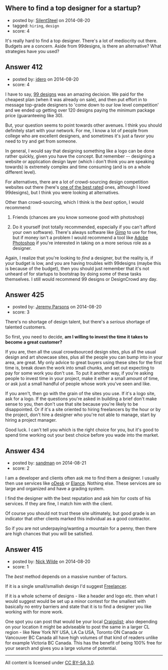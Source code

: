 ## Where to find a top designer for a startup?

- posted by: [SilentSteel](https://stackexchange.com/users/1092182/silentsteel) on 2014-08-20
- tagged: `hiring`, `design`
- score: 4

It's really hard to find a top designer. There's a lot of mediocrity out there. Budgets are a concern. Aside from 99designs, is there an alternative? What strategies have you used?


## Answer 412

- posted by: [jdero](https://stackexchange.com/users/1972448/jdero) on 2014-08-20
- score: 4

<p>I have to say, <a href="http://99designs.com/landing/home/?utm_medium=cpc&amp;utm_source=google&amp;utm_campaign=99designs%20Branded%20-%20US&amp;utm_content=99designs&amp;utm_creative=45865178597&amp;utm_target=&amp;utm_term=99designs&amp;utm_placement=&amp;noredirect=1&amp;gclid=CjwKEAjw68ufBRDt0Zmrn4W_8AwSJADcjp1c_7x3wPiY7PVuwCsOuy9ekZB8rgqJQ-c9O-MpSrryIBoCO8_w_wcB" rel="nofollow">99 designs</a> was an amazing decision. We paid for the cheapest plan (when it was already on sale), and then put effort in to message top-grade designers to 'come down to our low level competition' and we ended up getting over 120 designs paying the minimum package price (guaranteeing like 30).</p>

<p>But, your question seems to point towards other avenues. I think you should definitely start with your network. For me, I know a lot of people from college who are excellent designers, and sometimes it's just a favor you need to try and get from someone.</p>

<p>In general, I would say that designing something like a logo can be done rather quickly, given you have the concept. But remember -- designing a website or application design layer (which i don't think you are speaking towards) is extremely complex and time consuming (and is on a whole different level).</p>

<p>For alternatives, there are a lot of crowd-sourcing design competition websites out there (here's <a href="http://www.designcrowd.com/crowdsourcing?gclid=CjwKEAjw68ufBRDt0Zmrn4W_8AwSJADcjp1cexXpJVTNGMtZU1iJhwTCJo25nZghxAqIYMcdZr-4dRoCxSHw_wcB" rel="nofollow">one of the best rated</a> ones, although I loved 99designs), but I think you were looking at alternatives.</p>

<p>Other than crowd-sourcing, which I think is the <em>best</em> option, I would recommend:</p>

<ol>
<li><p>Friends (chances are you know someone good with photoshop)</p></li>
<li><p>Do it yourself (not totally recommended, especially if you can't afford your own software). There's always software like <em><a href="http://www.gimp.org/" rel="nofollow">Gimp</a></em> to use for free, but if money isn't a problem I would recommend a tool like <a href="http://www.adobe.com/products/photoshop.html" rel="nofollow">Adobe Photoshop</a> if you're interested in taking on a more serious role as a designer. </p></li>
</ol>

<p>Again, I realize that you're looking to <em>find</em> a designer, but the reality is, if your budget is low, and you are having troubles with 99designs (maybe this is because of the budget), then you should just remember that it's not unheard of for startups to bootstrap by doing some of these tasks themselves. I still would recommend 99 designs or DesignCrowd any day.</p>



## Answer 425

- posted by: [Jeremy Parsons](https://stackexchange.com/users/497810/jeremy-parsons) on 2014-08-20
- score: 3

There's no shortage of design talent, but there's a *serious* shortage of talented customers.

So first, you need to decide, **am I willing to invest the time it takes to become a great customer?**

If you are, then all the usual crowdsourced design sites, plus all the usual design and art showcase sites, plus all the people you can bump into in your area, are great. My only advice to great buyers using these sites for the first time is, break down the work into small chunks, and set out expecting to pay for some work you don't use. To put it another way, if you're asking people to invest time in your project, make it either a small amount of time, or ask just a small handful of people whose work you've seen and like.

If you aren't, then go with the grain of the sites you use. If it's a logo site, ask for a logo. If the questions you're asked in building a brief don't make sense to you, then don't use that site because you're likely to be disappointed. Or if it's a site oriented to hiring freelancers by the hour or by the project, don't hire a designer who you're not able to manage, start by hiring a project manager.

Good luck. I can't tell you which is the right choice for you, but it's good to spend time working out your best choice before you wade into the market.


## Answer 434

- posted by: [sandman](https://stackexchange.com/users/194597/sandman) on 2014-08-21
- score: 2

<p>I am a developer and clients often ask me to find them a designer. I usually then use services like <a href="http://www.odesk.com" rel="nofollow">oDesk</a> or <a href="http://www.elance.com" rel="nofollow">Elance</a>. Nothing else. These services are so large and organized and have a grading system. </p>

<p>I find the designer with the best reputation and ask him for costs of his services. If they are fine, I match him with the client. </p>

<p>Of course you should not trust these site ultimately, but good grade is an indicator that other clients marked this individual as a good contractor. </p>

<p>So if you are not underpaying/wanting a mountain for a penny, then there are high chances that you will be satisfied. </p>



## Answer 415

- posted by: [Nick Wilde](https://stackexchange.com/users/454046/nick-wilde) on 2014-08-20
- score: 1

<p>The <em>best</em> method depends on a massive number of factors. </p>

<p>If it is a single small/smallish design I'd suggest <a href="https://www.freelancer.com" rel="nofollow">Freelancer</a>.</p>

<p>If it is a whole scheme of designs - like a header and logo etc. then what I would suggest would be set up a minor contest for the smallest with basically no entry barriers and state that it is to find a designer you like working with for more work.</p>

<p>One spot you can post that would be your local <a href="http://www.craigslist.org/about/sites" rel="nofollow">Craigslist</a>; also depending on your location it might be adviseable to post the same in a larger CL region - like New York NY USA, LA Ca USA, Toronto ON Canada or Vancouver BC Canada all have high volumes of that kind of readers unlike for example Victoria BC Canada. This has the benefit of being 100% free for your search and gives you a large volume of potential.</p>




---

All content is licensed under [CC BY-SA 3.0](https://creativecommons.org/licenses/by-sa/3.0/).
